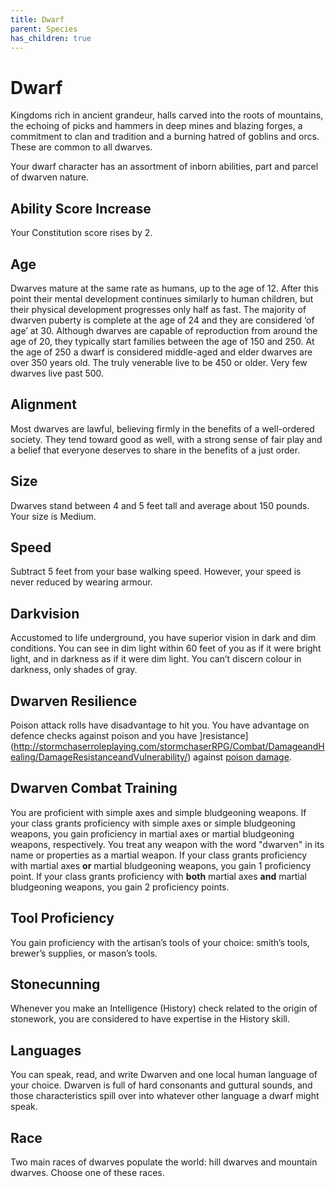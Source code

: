 ```yaml
---
title: Dwarf
parent: Species
has_children: true
---
```


# Dwarf
Kingdoms rich in ancient grandeur, halls carved into the roots of mountains, the echoing of picks and hammers in deep mines and blazing forges, a commitment to clan and tradition and a burning hatred of goblins and orcs. These are common to all dwarves.

Your dwarf character has an assortment of inborn abilities, part and parcel of dwarven nature.

## Ability Score Increase
Your Constitution score rises by 2.

## Age
Dwarves mature at the same rate as humans, up to the age of 12. After this point their mental development continues similarly to human children, but their physical development progresses only half as fast. The majority of dwarven puberty is complete at the age of 24 and they are considered ‘of age’ at 30. Although dwarves are capable of reproduction from around the age of 20, they typically start families between the age of 150 and 250. At the age of 250 a dwarf is considered middle-aged and elder dwarves are over 350 years old. The truly venerable live to be 450 or older. Very few dwarves live past 500.

## Alignment
Most dwarves are lawful, believing firmly in the benefits of a well-ordered society. They tend toward good as well, with a strong sense of fair play and a belief that everyone deserves to share in the benefits of a just order.

## Size
Dwarves stand between 4 and 5 feet tall and average about 150 pounds. Your size is Medium.

## Speed
Subtract 5 feet from your base walking speed. However, your speed is never reduced by wearing armour.

## Darkvision
Accustomed to life underground, you have superior vision in dark and dim conditions. You can see in dim light within 60 feet of you as if it were bright light, and in darkness as if it were dim light. You can’t discern colour in darkness, only shades of gray.

## Dwarven Resilience
Poison attack rolls have disadvantage to hit you. You have advantage on defence checks against poison and you have ]resistance](http://stormchaserroleplaying.com/stormchaserRPG/Combat/DamageandHealing/DamageResistanceandVulnerability/) against [poison damage](http://stormchaserroleplaying.com/stormchaserRPG/Combat/DamageandHealing/DamageRolls/#poison).

## Dwarven Combat Training
You are proficient with simple axes and simple bludgeoning weapons. If your class grants proficiency with simple axes or simple bludgeoning weapons, you gain proficiency in martial axes or martial bludgeoning weapons, respectively. You treat any weapon with the word "dwarven" in its name or properties as a martial weapon. If your class grants proficiency with martial axes **or** martial bludgeoning weapons, you gain 1 proficiency point. If your class grants proficiency with **both** martial axes **and** martial bludgeoning weapons, you gain 2 proficiency points.

## Tool Proficiency
You gain proficiency with the artisan’s tools of your choice: smith’s tools, brewer’s supplies, or mason’s tools.

## Stonecunning
Whenever you make an Intelligence (History) check related to the origin of stonework, you are considered to have expertise in the History skill.

## Languages
You can speak, read, and write Dwarven and one local human language of your choice. Dwarven is full of hard consonants and guttural sounds, and those characteristics spill over into whatever other language a dwarf might speak.

## Race
Two main races of dwarves populate the world: hill dwarves and mountain dwarves. Choose one of these races.
